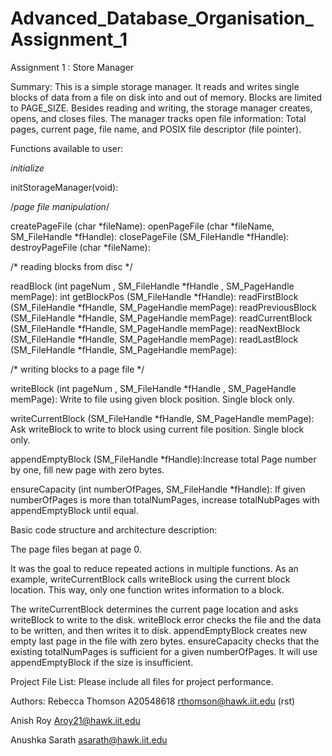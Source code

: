 # Advanced_Database_Organisation_Assignment_1
Assignment 1 : Store Manager

Summary:  This is a simple storage manager.  It reads and writes single blocks of data from a file on disk into and out of memory.  Blocks are limited to PAGE_SIZE.  Besides reading and writing, the storage manager creates, opens, and closes files.  The manager tracks open file information: Total pages, current page, file name, and POSIX file descriptor (file pointer).

Functions available to user: 

*initialize*

initStorageManager(void):

/*page file manipulation*/

createPageFile (char *fileName):
openPageFile (char *fileName, SM_FileHandle *fHandle):
closePageFile (SM_FileHandle *fHandle): 
destroyPageFile (char *fileName):

/* reading blocks from disc */

readBlock (int pageNum , SM_FileHandle *fHandle , SM_PageHandle memPage):
int getBlockPos (SM_FileHandle *fHandle):
readFirstBlock (SM_FileHandle *fHandle, SM_PageHandle memPage):
readPreviousBlock (SM_FileHandle *fHandle, SM_PageHandle memPage):
readCurrentBlock (SM_FileHandle *fHandle, SM_PageHandle memPage):
readNextBlock (SM_FileHandle *fHandle, SM_PageHandle memPage):
readLastBlock (SM_FileHandle *fHandle, SM_PageHandle memPage):

/* writing blocks to a page file */

writeBlock (int pageNum , SM_FileHandle *fHandle , SM_PageHandle memPage): Write to file using given block position.  Single block only.

writeCurrentBlock (SM_FileHandle *fHandle, SM_PageHandle memPage): Ask writeBlock to write to block using current file position. Single block only.

appendEmptyBlock (SM_FileHandle *fHandle):Increase total Page number by one, fill new page with zero bytes.

ensureCapacity (int numberOfPages, SM_FileHandle *fHandle): If given numberOfPages is more than totalNumPages, increase totalNubPages with appendEmptyBlock until equal.

Basic code structure and architecture description:

The page files began at page 0.

It was the goal to reduce repeated actions in multiple functions.  As an example, writeCurrentBlock calls writeBlock using the current block location.  This way, only one function writes information to a block.

The writeCurrentBlock determines the current page location and asks writeBlock to write to the disk.  writeBlock error checks the file and the data to be written, and then writes it to disk.  appendEmptyBlock creates new empty last page in the file with zero bytes.  ensureCapacity checks that the existing totalNumPages is sufficient for a given numberOfPages.  It will use appendEmptyBlock if the size is insufficient.  


Project File List:
Please include all files for project performance.


Authors:
Rebecca Thomson
A20548618
rthomson@hawk.iit.edu
(rst)

Anish Roy
Aroy21@hawk.iit.edu


Anushka Sarath
asarath@hawk.iit.edu

